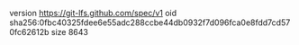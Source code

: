 version https://git-lfs.github.com/spec/v1
oid sha256:0fbc40325fdee6e55adc288ccbe44db0932f7d096fca0e8fdd7cd570fc62612b
size 8643
